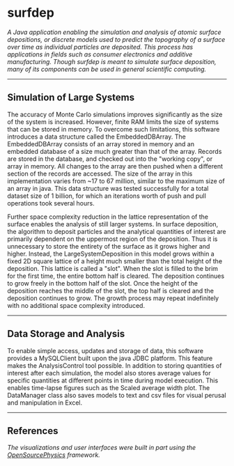 # surfdep
*A Java application enabling the simulation and analysis of atomic surface depositions, or discrete models used to predict the topography of a surface over time as individual particles are deposited. This process has applications in fields such as consumer electronics and additive manufacturing. Though surfdep is meant to simulate surface deposition, many of its components can be used in general scientific computing.*

----
## Simulation of Large Systems
The accuracy of Monte Carlo simulations improves significantly as the size of the system is increased. However, finite RAM limits the size of systems that can be stored in memory. To overcome such limitations, this software introduces a data structure called the EmbeddedDBArray. The EmbeddedDBArray consists of an array stored in memory and an embedded database of a size much greater than that of the array. Records are stored in the database, and checked out into the "working copy", or array in memory. All changes to the array are then pushed when a different section of the records are accessed. The size of the array in this implementation varies from ~17 to 67 million, similar to the maximum size of an array in java. This data structure was tested successfully for a total dataset size of 1 billion, for which an iterations worth of push and pull operations took several hours.

Further space complexity reduction in the lattice representation of the surface enables the analysis of still larger systems. In surface deposition, the algorithm to deposit particles and the analytical quantities of interest are primarily dependent on the uppermost region of the deposition. Thus it is unnecessary to store the entirety of the surface as it grows higher and higher. Instead, the LargeSystemDeposition in this model grows within a fixed 2D square lattice of a height much smaller than the total height of the deposition.  This lattice is called a "slot". When the slot is filled to the brim for the first time, the entire bottom half is cleared.  The deposition continues to grow freely in the bottom half of the slot.  Once the height of the deposition reaches the middle of the slot, the top half is cleared and the deposition continues to grow. The growth process may repeat indefinitely with no additional space complexity introduced.

----
## Data Storage and Analysis
To enable simple access, updates and storage of data, this software provides a MySQLClient built upon the java JDBC platform. This feature makes the AnalysisControl tool possible.  In addition to storing quantities of interest after each simulation, the model also stores average values for specific quantities at different points in time during model execution. This enables time-lapse figures such as the Scaled average width plot. The DataManager class also saves models to text and csv files for visual perusal and manipulation in Excel.

----
## References
*The visualizations and user interfaces were built in part using the [OpenSourcePhysics](http://www.opensourcephysics.org/webdocs/programming.cfm?t=Overview) framework.*
